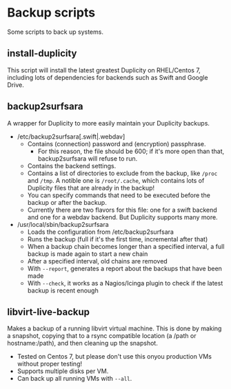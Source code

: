 # Backup scripts
Some scripts to back up systems.

## install-duplicity

This script will install the latest greatest Duplicity on RHEL/Centos 7, including lots of dependencies for backends such as Swift and Google Drive.

## backup2surfsara

A wrapper for Duplicity to more easily maintain your Duplicity backups.

* /etc/backup2surfsara[.swift|.webdav]
  * Contains (connection) password and (encryption) passphrase.
    * For this reason, the file should be 600; if it's more open than that, backup2surfsara will refuse to run.
  * Contains the backend settings.
  * Contains a list of directories to exclude from the backup, like `/proc` and `/tmp`. A notible one is `/root/.cache`, which contains lots of Duplicity files that are already in the backup!
  * You can specify commands that need to be executed before the backup or after the backup.
  * Currently there are two flavors for this file: one for a swift backend and one for a webdav backend. But Duplicity supports many more.
* /usr/local/sbin/backup2surfsara
  * Loads the configuration from /etc/backup2surfsara
  * Runs the backup (full if it's the first time, incremental after that)
  * When a backup chain becomes longer than a specified interval, a full backup is made again to start a new chain
  * After a specified interval, old chains are removed
  * With `--report`, generates a report about the backups that have been made
  * With `--check`, it works as a Nagios/Icinga plugin to check if the latest backup is recent enough

## libvirt-live-backup

Makes a backup of a running libvirt virtual machine. This is done by making a snapshot, copying that to a rsync compatible location (a /path or hostname:/path), and then cleaning up the snapshot.

* Tested on Centos 7, but please don't use this onyou production VMs without proper testing!
* Supports multiple disks per VM.
* Can back up all running VMs with `--all`.
